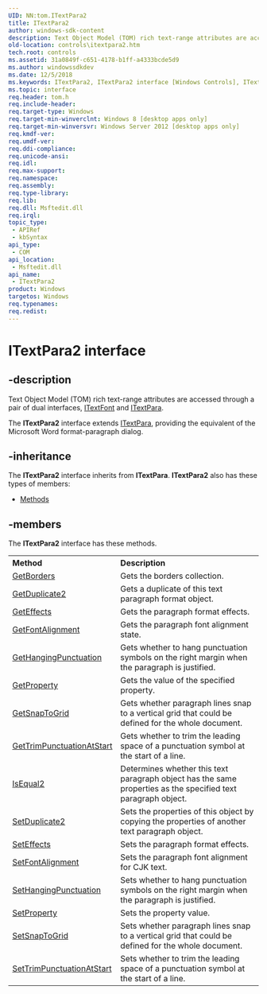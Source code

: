 ```yaml
---
UID: NN:tom.ITextPara2
title: ITextPara2
author: windows-sdk-content
description: Text Object Model (TOM) rich text-range attributes are accessed through a pair of dual interfaces, ITextFont and ITextPara.
old-location: controls\itextpara2.htm
tech.root: controls
ms.assetid: 31a0849f-c651-4178-b1ff-a4333bcde5d9
ms.author: windowssdkdev
ms.date: 12/5/2018
ms.keywords: ITextPara2, ITextPara2 interface [Windows Controls], ITextPara2 interface [Windows Controls],described, controls.itextpara2, tom/ITextPara2
ms.topic: interface
req.header: tom.h
req.include-header: 
req.target-type: Windows
req.target-min-winverclnt: Windows 8 [desktop apps only]
req.target-min-winversvr: Windows Server 2012 [desktop apps only]
req.kmdf-ver: 
req.umdf-ver: 
req.ddi-compliance: 
req.unicode-ansi: 
req.idl: 
req.max-support: 
req.namespace: 
req.assembly: 
req.type-library: 
req.lib: 
req.dll: Msftedit.dll
req.irql: 
topic_type:
 - APIRef
 - kbSyntax
api_type:
 - COM
api_location:
 - Msftedit.dll
api_name:
 - ITextPara2
product: Windows
targetos: Windows
req.typenames: 
req.redist: 
---
```


# ITextPara2 interface


## -description


Text Object Model (TOM) rich text-range attributes are accessed through a pair of dual interfaces, <a href="https://msdn.microsoft.com/en-us/library/Bb774054(v=VS.85).aspx">ITextFont</a> and <a href="https://msdn.microsoft.com/en-us/library/Bb774056(v=VS.85).aspx">ITextPara</a>.

The <b>ITextPara2</b> interface extends <a href="https://msdn.microsoft.com/en-us/library/Bb774056(v=VS.85).aspx">ITextPara</a>, providing the equivalent of the Microsoft Word format-paragraph dialog.


## -inheritance

The <b xmlns:loc="http://microsoft.com/wdcml/l10n">ITextPara2</b> interface inherits from <b>ITextPara</b>. <b>ITextPara2</b> also has these types of members:
<ul>
<li><a href="https://docs.microsoft.com/">Methods</a></li>
</ul>

## -members

The <b>ITextPara2</b> interface has these methods.
<table class="members" id="memberListMethods">
<tr>
<th align="left" width="37%">Method</th>
<th align="left" width="63%">Description</th>
</tr>
<tr data="declared;">
<td align="left" width="37%">
<a href="https://msdn.microsoft.com/c2a681f6-a8d6-49ad-9ccc-362050b2e8ad">GetBorders</a>
</td>
<td align="left" width="63%">
Gets the borders collection.

</td>
</tr>
<tr data="declared;">
<td align="left" width="37%">
<a href="https://msdn.microsoft.com/1b7855ca-1e69-48c8-b186-99b191a7ee29">GetDuplicate2</a>
</td>
<td align="left" width="63%">
Gets a duplicate of this text paragraph format object.

</td>
</tr>
<tr data="declared;">
<td align="left" width="37%">
<a href="https://msdn.microsoft.com/7f672cc9-e8f3-416a-8f41-9b71ca1858a1">GetEffects</a>
</td>
<td align="left" width="63%">
Gets the paragraph format effects.

</td>
</tr>
<tr data="declared;">
<td align="left" width="37%">
<a href="https://msdn.microsoft.com/1064c033-2ae0-46ec-a670-603edd673e87">GetFontAlignment</a>
</td>
<td align="left" width="63%">
Gets the paragraph font alignment state.

</td>
</tr>
<tr data="declared;">
<td align="left" width="37%">
<a href="https://msdn.microsoft.com/781b7c53-e9a1-4c4a-84d7-ea70efc173d1">GetHangingPunctuation</a>
</td>
<td align="left" width="63%">
Gets whether to hang
 punctuation symbols on the right margin when the paragraph is justified.

</td>
</tr>
<tr data="declared;">
<td align="left" width="37%">
<a href="https://msdn.microsoft.com/628ec2d7-2553-4a76-a5e6-c3a5bef3f8d6">GetProperty</a>
</td>
<td align="left" width="63%">
Gets the value of the specified property.

</td>
</tr>
<tr data="declared;">
<td align="left" width="37%">
<a href="https://msdn.microsoft.com/ee5fd1d8-cd2d-4674-bb0f-6021a3115aac">GetSnapToGrid</a>
</td>
<td align="left" width="63%">
Gets whether paragraph lines snap to a vertical grid that could be defined for the whole document.

</td>
</tr>
<tr data="declared;">
<td align="left" width="37%">
<a href="https://msdn.microsoft.com/965df0ef-b8ff-4d0e-8124-c811e74e0208">GetTrimPunctuationAtStart</a>
</td>
<td align="left" width="63%">
Gets whether to trim the leading space of a punctuation symbol at the start of a line.

</td>
</tr>
<tr data="declared;">
<td align="left" width="37%">
<a href="https://msdn.microsoft.com/7817b1bd-6ade-4145-90ff-54561a639dc9">IsEqual2</a>
</td>
<td align="left" width="63%">
Determines whether this text paragraph object has the same properties as the specified text paragraph object. 

</td>
</tr>
<tr data="declared;">
<td align="left" width="37%">
<a href="https://msdn.microsoft.com/403fd23b-5d66-4e30-b1aa-eec9e4676318">SetDuplicate2</a>
</td>
<td align="left" width="63%">
Sets the properties of this object by copying the properties of another text paragraph object.

</td>
</tr>
<tr data="declared;">
<td align="left" width="37%">
<a href="https://msdn.microsoft.com/e7184de4-b416-4f28-8f10-c89ffcccf1a1">SetEffects</a>
</td>
<td align="left" width="63%">
Sets the paragraph format effects.

</td>
</tr>
<tr data="declared;">
<td align="left" width="37%">
<a href="https://msdn.microsoft.com/2ed1f7f2-9523-4dda-bac0-c1eb3d217102">SetFontAlignment</a>
</td>
<td align="left" width="63%">
Sets the paragraph font alignment for CJK text.  


</td>
</tr>
<tr data="declared;">
<td align="left" width="37%">
<a href="https://msdn.microsoft.com/8c70f76f-7a4a-49b3-bc16-8e90ad7ee041">SetHangingPunctuation</a>
</td>
<td align="left" width="63%">
Sets whether to hang
 punctuation symbols on the right margin when the paragraph is justified.

</td>
</tr>
<tr data="declared;">
<td align="left" width="37%">
<a href="https://msdn.microsoft.com/5a95c055-5118-4c2a-8f63-3a2a3114451e">SetProperty</a>
</td>
<td align="left" width="63%">
Sets the property value.

</td>
</tr>
<tr data="declared;">
<td align="left" width="37%">
<a href="https://msdn.microsoft.com/93116780-03e2-406b-8923-b9f02f53892d">SetSnapToGrid</a>
</td>
<td align="left" width="63%">
Sets whether paragraph lines snap to a vertical grid that could be defined for the whole document.

</td>
</tr>
<tr data="declared;">
<td align="left" width="37%">
<a href="https://msdn.microsoft.com/f08f67ca-5767-4986-8af1-b3a11a1065aa">SetTrimPunctuationAtStart</a>
</td>
<td align="left" width="63%">
Sets whether to trim the leading space of a punctuation symbol at the start of a line.

</td>
</tr>
</table> 


